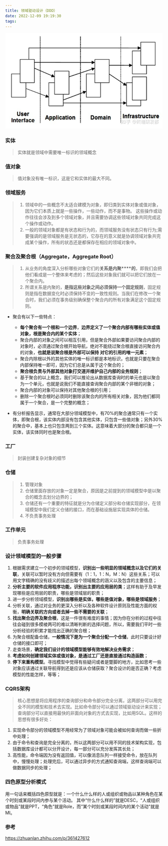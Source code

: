 ```yaml
---
title: 领域驱动设计（DDD）
date: 2022-12-09 19:19:30
tags:
---
```

![img_1.png](../images/ddd/img_1.png)
### 实体
> 实体就是领域中需要唯一标识的领域概念
### 值对象
> 值对象没有唯一标识，这是它和实体的最大不同。
<!-- more -->
### 领域服务
> 1. 领域中的一些概念不太适合建模为对象，即归类到实体对象或值对象，因为它们本质上就是一些操作，一些动作，而不是事物。
> 这些操作或动作往往会涉及到多个领域对象，并且需要协调这些领域对象共同完成这个操作或动作。
> 2. 一般的领域对象都是有状态和行为的，而领域服务没有状态只有行为;需要强调的是领域服务是无状态的，它存在的意义就是协调领域对象共完成某个操作，所有的状态还是都保存在相应的领域对象中。
### 聚合及聚合根（Aggregate，Aggregate Root）
> 1. 从业务的角度深入分析哪些对象它们的**关系是内聚****的**，即我们会把他们看成是一个整体来考虑的；然后这些对象我们就可以把它们放在一个聚合内。
> 2. 所谓关系是内聚的，**是指这些对象之间必须保持一个固定规则**，固定规则是指在数据变化时必须保持不变的一致性规则。当我们在修改一个聚合时，我们必须在事务级别确保整个聚合内的所有对象满足这个固定规则。
* 聚合有以下一些特点：
    * **每个聚合有一个根和一个边界**，**边界定义了一个聚合内部有哪些实体或值对象，根是聚合内的某个实体**；
    * 聚合内部的对象之间可以相互引用，但是聚合外部如果要访问聚合内部的对象时，必须通过聚合根开始导航，绝对不能绕过聚合根直接访问聚合内的对象，**也就是说聚合根是外部可以保持 对它的引用的唯一元素**；
    * 聚合内除根以外的其他实体的唯一标识都是本地标识，也就是只要在聚合内部保持唯一即可，因为它们总是从属于这个聚合的；
    * **聚合根负责与外部其他对象打交道并维护自己内部的业务规则**；
    * 基于聚合的以上概念，我们可以推论出从数据库查询时的单元也是以聚合为一个单元，也就是说我们不能直接查询聚合内部的某个非根的对象；
    * 聚合内部的对象可以保持对其他聚合根的引用；
    * 删除一个聚合根时必须同时删除该聚合内的所有相关对象，因为他们都同属于一个聚合，是一个完整的概念；

* 有分析报告显示，通常在大部分领域模型中，有70%的聚合通常只有一个实体，即聚合根，该实体内部没有包含其他实体，只包含一些值对象；另外30%的聚合中，基本上也只包含两到三个实体。这意味着大部分的聚合都只是一个实体，该实体同时也是聚合根。 

### 工厂
> 封装创建复杂对象的细节

### 仓储
> 1. 管理对象
> 2. 仓储里面存放的对象一定是聚合，原因是之前提到的领域模型中是以聚合的概念去划分边界的；
> 3. 仓储还有一个重要的特征就是分为仓储定义部分和仓储实现部分，在领域模型中我们定义仓储的接口，而在基础设施层实现具体的仓储。
> 4. 不负责事务处理

### 工作单元
>  负责事务处理

### 设计领域模型的一般步骤
1. 根据需求建立一个初步的领域模型，**识别出一些明显的领域概念以及它们的关联**，关联可以暂时没有方向但需要有（1：1，1：N，M：N）这些关系；可以用文字精确的没有歧义的描述出每个领域概念的涵义以及包含的主要信息；
2. **分析主要的软件应用程序功能，识别出主要的应用层的类**；这样有助于及早发现哪些是应用层的职责，哪些是领域层的职责；
3. 进一步分析领域模型，**识别出哪些是实体，哪些是值对象，哪些是领域服务**；
4. 分析关联，通过对业务的更深入分析以及各种软件设计原则及性能方面的权衡，**明确关联的方向或者去掉一些不需要的关联**；
5. **找出聚合边界及聚合根**，这是一件很有难度的事情；因为你在分析的过程中往往会碰到很多模棱两可的难以清晰判断的选择问题，所以，需要我们平时一些分析经验的积累才能找出正确的聚合根；
6. 为聚合根配备仓储，**一般情况下是为一个聚合分配一个仓储**，此时只要设计好仓储的接口即可；
7. 走查场景，**确定我们设计的领域模型能够有效地解决业务需求**；
8. **考虑如何创建领域实体或值对象，是通过工厂还是直接通过构造函数**；
9. **停下来重构模型**。寻找模型中觉得有些疑问或者是蹩脚的地方，比如思考一些对象应该通过关联导航得到还是应该从仓储获取？聚合设计的是否正确？考虑模型的性能怎样，等等；


### CQRS架构
> 核心思想是将应用程序的查询部分和命令部分完全分离，这两部分可以用完全不同的模型和技术去实现。比如命令部分可以通过领域驱动设计来实现；查询部分可以直接用最快的非面向对象的方式去实现，比如用SQL。这样的思想有很多好处：

1. 实现命令部分的领域模型不用经常为了领域对象可能会被如何查询而做一些折中处理；
2. 由于命令和查询是完全分离的，所以这两部分可以用不同的技术架构实现，包括数据库设计都可以分开设计，每一部分可以充分发挥其长处；
3. 高性能，命令端因为没有返回值，可以像消息队列一样接受命令，放在队列中，慢慢处理；处理完后，可以通过异步的方式通知查询端，这样查询端可以做数据同步的处理；

### 四色原型分析模式
用一句话来概括四色原型就是：一个什么什么样的人或组织或物品以某种角色在某个时刻或某段时间内参与某个活动。 
其中“什么什么样的”就是DESC，“人或组织或物品”就是PPT，“角色”就是Role，而”某个时刻或某段时间内的某个活动"就是MI。



### 参考
https://zhuanlan.zhihu.com/p/361427612